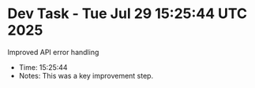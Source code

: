 # Dev Task - Tue Jul 29 15:25:44 UTC 2025
Improved API error handling
- Time: 15:25:44
- Notes: This was a key improvement step.

